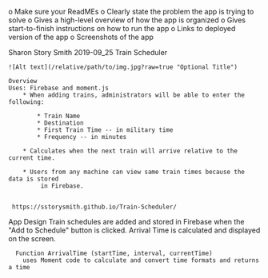 o	Make sure your ReadMEs
o	Clearly state the problem the app is trying to solve
o	Gives a high-level overview of how the app is organized
o	Gives start-to-finish instructions on how to run the app
o	Links to deployed version of the app
o	Screenshots of the app


Sharon Story Smith
    2019-09_25
    Train Scheduler

    ![Alt text](/relative/path/to/img.jpg?raw=true "Optional Title")

    Overview
    Uses: Firebase and moment.js    
        * When adding trains, administrators will be able to enter the following:
    
            * Train Name    
            * Destination     
            * First Train Time -- in military time    
            * Frequency -- in minutes
  
        * Calculates when the next train will arrive relative to the current time.

        * Users from any machine can view same train times because the data is stored
             in Firebase.


     https://sstorysmith.github.io/Train-Scheduler/


  App Design
      Train schedules are added and stored in Firebase when the "Add to Schedule" button is clicked. Arrival Time is calculated and displayed on the screen.

      Function ArrivalTime (startTime, interval, currentTime)
        uses Moment code to calculate and convert time formats and returns a time